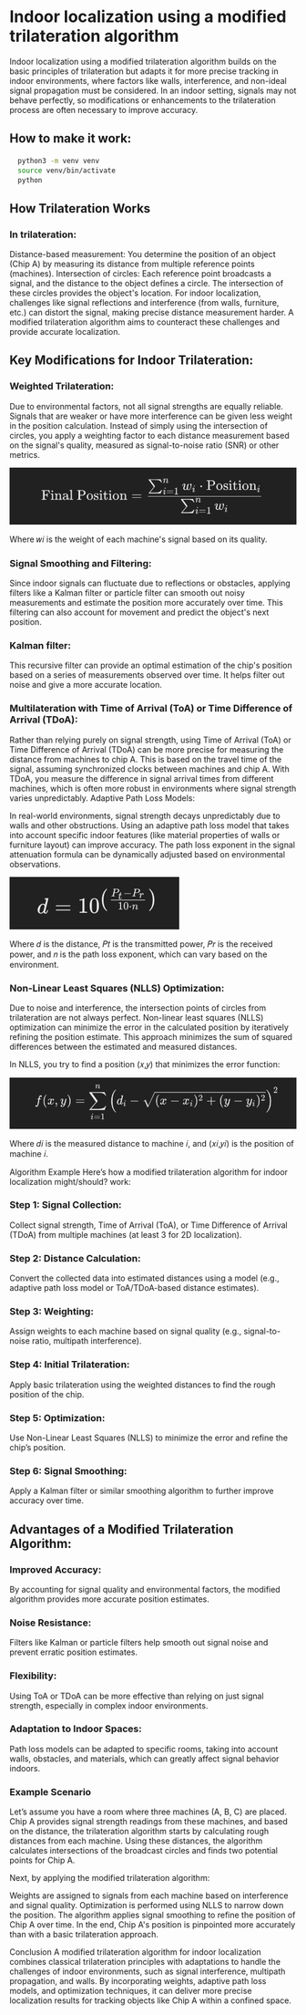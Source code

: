 # Indoor localization using a modified trilateration algorithm
Indoor localization using a modified trilateration algorithm builds on the basic principles of trilateration but adapts it for more precise tracking in indoor environments, where factors like walls, interference, and non-ideal signal propagation must be considered. In an indoor setting, signals may not behave perfectly, so modifications or enhancements to the trilateration process are often necessary to improve accuracy.

## How to make it work:
```bash
  python3 -m venv venv
  source venv/bin/activate
  python 
```

## How Trilateration Works
### In trilateration:

Distance-based measurement: You determine the position of an object (Chip A) by measuring its distance from multiple reference points (machines).
Intersection of circles: Each reference point broadcasts a signal, and the distance to the object defines a circle. The intersection of these circles provides the object's location.
For indoor localization, challenges like signal reflections and interference (from walls, furniture, etc.) can distort the signal, making precise distance measurement harder. A modified trilateration algorithm aims to counteract these challenges and provide accurate localization.

## Key Modifications for Indoor Trilateration:
### Weighted Trilateration:

Due to environmental factors, not all signal strengths are equally reliable. Signals that are weaker or have more interference can be given less weight in the position calculation.
Instead of simply using the intersection of circles, you apply a weighting factor to each distance measurement based on the signal's quality, measured as signal-to-noise ratio (SNR) or other metrics.


![screenshot](img_src/c.png)

​Where 𝑤𝑖 is the weight of each machine's signal based on its quality.

### Signal Smoothing and Filtering:

Since indoor signals can fluctuate due to reflections or obstacles, applying filters like a Kalman filter or particle filter can smooth out noisy measurements and estimate the position more accurately over time. This filtering can also account for movement and predict the object's next position.

### Kalman filter:
This recursive filter can provide an optimal estimation of the chip's position based on a series of measurements observed over time. It helps filter out noise and give a more accurate location.

### Multilateration with Time of Arrival (ToA) or Time Difference of Arrival (TDoA):

Rather than relying purely on signal strength, using Time of Arrival (ToA) or Time Difference of Arrival (TDoA) can be more precise for measuring the distance from machines to chip A. This is based on the travel time of the signal, assuming synchronized clocks between machines and chip A.
With TDoA, you measure the difference in signal arrival times from different machines, which is often more robust in environments where signal strength varies unpredictably.
Adaptive Path Loss Models:

In real-world environments, signal strength decays unpredictably due to walls and other obstructions. Using an adaptive path loss model that takes into account specific indoor features (like material properties of walls or furniture layout) can improve accuracy.
The path loss exponent in the signal attenuation formula can be dynamically adjusted based on environmental observations.

![screenshot](img_src/b.png)

Where 𝑑 is the distance, 𝑃𝑡 is the transmitted power, 𝑃𝑟 is the received power, and 𝑛 is the path loss exponent, which can vary based on the environment.

### Non-Linear Least Squares (NLLS) Optimization:

Due to noise and interference, the intersection points of circles from trilateration are not always perfect. Non-linear least squares (NLLS) optimization can minimize the error in the calculated position by iteratively refining the position estimate. This approach minimizes the sum of squared differences between the estimated and measured distances.

In NLLS, you try to find a position (𝑥,𝑦) that minimizes the error function:

![screenshot](img_src/a.png)

Where 𝑑𝑖 is the measured distance to machine 𝑖, and 
(𝑥𝑖,𝑦𝑖) is the position of machine 𝑖.

Algorithm Example
Here’s how a modified trilateration algorithm for indoor localization might/should? work:

### Step 1: Signal Collection:
Collect signal strength, Time of Arrival (ToA), or Time Difference of Arrival (TDoA) from multiple machines (at least 3 for 2D localization).

### Step 2: Distance Calculation:
Convert the collected data into estimated distances using a model (e.g., adaptive path loss model or ToA/TDoA-based distance estimates).

### Step 3: Weighting:
Assign weights to each machine based on signal quality (e.g., signal-to-noise ratio, multipath interference).

### Step 4: Initial Trilateration:
Apply basic trilateration using the weighted distances to find the rough position of the chip.

### Step 5: Optimization:
Use Non-Linear Least Squares (NLLS) to minimize the error and refine the chip’s position.

### Step 6: Signal Smoothing:
Apply a Kalman filter or similar smoothing algorithm to further improve accuracy over time.

## Advantages of a Modified Trilateration Algorithm:

### Improved Accuracy: 
By accounting for signal quality and environmental factors, the modified algorithm provides more accurate position estimates.

### Noise Resistance:
Filters like Kalman or particle filters help smooth out signal noise and prevent erratic position estimates.

### Flexibility:
Using ToA or TDoA can be more effective than relying on just signal strength, especially in complex indoor environments.

### Adaptation to Indoor Spaces:
Path loss models can be adapted to specific rooms, taking into account walls, obstacles, and materials, which can greatly affect signal behavior indoors.

### Example Scenario
Let’s assume you have a room where three machines (A, B, C) are placed. Chip A provides signal strength readings from these machines, and based on the distance, the trilateration algorithm starts by calculating rough distances from each machine. Using these distances, the algorithm calculates intersections of the broadcast circles and finds two potential points for Chip A.

Next, by applying the modified trilateration algorithm:

Weights are assigned to signals from each machine based on interference and signal quality.
Optimization is performed using NLLS to narrow down the position.
The algorithm applies signal smoothing to refine the position of Chip A over time.
In the end, Chip A's position is pinpointed more accurately than with a basic trilateration approach.

Conclusion
A modified trilateration algorithm for indoor localization combines classical trilateration principles with adaptations to handle the challenges of indoor environments, such as signal interference, multipath propagation, and walls. By incorporating weights, adaptive path loss models, and optimization techniques, it can deliver more precise localization results for tracking objects like Chip A within a confined space.
